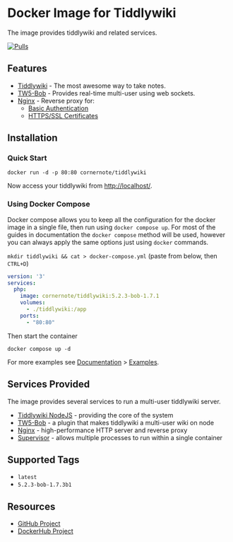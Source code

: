 # Docker Image for Tiddlywiki

The image provides tiddlywiki and related services.

[![Pulls](https://img.shields.io/docker/pulls/cornernote/tiddlywiki.svg?style=flat-square)](https://hub.docker.com/r/cornernote/tiddlywiki/)


## Features

- [Tiddlywiki](https://tiddlywiki.com/) - The most awesome way to take notes.
- [TW5-Bob](https://github.com/OokTech/TW5-Bob) - Provides real-time multi-user using web sockets.
- [Nginx](https://www.nginx.com/) - Reverse proxy for:
  - [Basic Authentication](docs/basic-authentication.md)
  - [HTTPS/SSL Certificates](docs/ssl-installation.md)


## Installation


### Quick Start

```shell
docker run -d -p 80:80 cornernote/tiddlywiki
```

Now access your tiddlywiki from [http://localhost/](http://localhost/). 

### Using Docker Compose

Docker compose allows you to keep all the configuration for the docker image in a single file, then run using `docker compose up`.  For most of the guides in documentation the `docker compose` method will be used, however you can always apply the same options just using `docker` commands.

`mkdir tiddlywiki && cat > docker-compose.yml` (paste from below, then `CTRL+D`)

```yaml
version: '3'
services:
  php:
    image: cornernote/tiddlywiki:5.2.3-bob-1.7.1
    volumes:
      - ./tiddlywiki:/app
    ports:
      - "80:80"
```

Then start the container

```shell
docker compose up -d
```

For more examples see [Documentation](docs/README.md) > [Examples](docs/examples/README.md).


## Services Provided

The image provides several services to run a multi-user tiddlywiki server.

- [Tiddlywiki NodeJS](https://tiddlywiki.com/static/TiddlyWiki%2520on%2520Node.js.html) - providing the core of the system
- [TW5-Bob](https://github.com/OokTech/TW5-Bob) - a plugin that makes tiddlywiki a multi-user wiki on node
- [Nginx](https://nginx.com) - high-performance HTTP server and reverse proxy
- [Supervisor](http://supervisord.org/) - allows multiple processes to run within a single container


## Supported Tags

- `latest`
- `5.2.3-bob-1.7.3b1`


## Resources

* [GitHub Project](https://github.com/cornernote/docker-tiddlywiki)
* [DockerHub Project](https://hub.docker.com/r/cornernote/tiddlywiki/)
